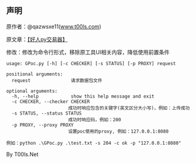 ## 声明
 原作者：@qazwsxe11(www.t00ls.com)
 
 原文章：[【好人py交易器】](https://www.t00ls.com/viewthread.php?tid=67202&extra=&page=1)
 
 修改：修改为命令行形式，移除原工具UI相关内容，降低使用前置条件
 
 ````
 usage: GPoc.py [-h] [-c CHECKER] [-s STATUS] [-p PROXY] request

 positional arguments:
   request               请求数据包文件

 optional arguments:
   -h, --help            show this help message and exit
   -c CHECKER, --checker CHECKER
                        成功时响应包含的关键字(英文区分大小写)，例如：上传成功
   -s STATUS, --status STATUS
                        成功时响应码，例如：200
   -p PROXY, --proxy PROXY
                        设置poc使用的proxy, 例如：127.0.0.1:8080
 
 例如：python .\GPoc.py .\test.txt -s 204 -c ok -p "127.0.0.1:8080"
 ````
 
 
 
By T00ls.Net
